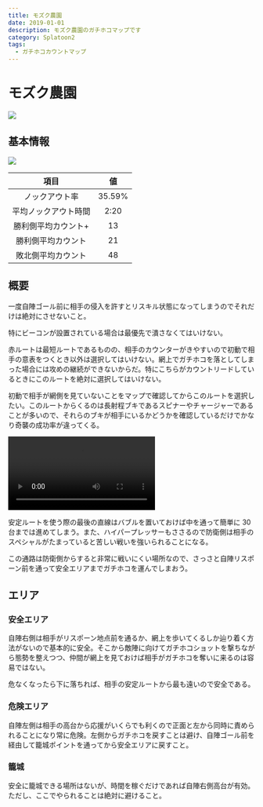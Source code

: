 ```yaml
---
title: モズク農園
date: 2019-01-01
description: モズク農園のガチホコマップです
category: Splatoon2
tags:
  - ガチホコカウントマップ
---
```


# モズク農園

![](https://pbs.twimg.com/media/EcfwSsDXYAAhUo_?format=png)

## 基本情報

![](https://pbs.twimg.com/media/EV-GgiDWAAMQJju?format=png)

|         項目         |   値   |
| :------------------: | :----: |
|    ノックアウト率    | 35.59% |
| 平均ノックアウト時間 |  2:20  |
| 勝利側平均カウント+  |   13   |
|  勝利側平均カウント  |   21   |
|  敗北側平均カウント  |   48   |

## 概要

一度自陣ゴール前に相手の侵入を許すとリスキル状態になってしまうのでそれだけは絶対にさせないこと。

特にビーコンが設置されている場合は最優先で潰さなくてはいけない。

赤ルートは最短ルートであるものの、相手のカウンターがきやすいので初動で相手の意表をつくとき以外は選択してはいけない。網上でガチホコを落としてしまった場合には攻めの継続ができないからだ。特にこちらがカウントリードしているときにこのルートを絶対に選択してはいけない。

初動で相手が網側を見ていないことをマップで確認してからこのルートを選択したい。このルートからくるのは長射程ブキであるスピナーやチャージャーであることが多いので、それらのブキが相手にいるかどうかを確認しているだけでかなり奇襲の成功率が違ってくる。

<video controls src="https://video.twimg.com/ext_tw_video/996295626617847809/pu/vid/1280x720/zAsrVVUto3UuTX4i.mp4"></video>

安定ルートを使う際の最後の直線はバブルを置いておけば中を通って簡単に 30 台までは進めてしまう。また、ハイパープレッサーもささるので防衛側は相手のスペシャルがたまっていると苦しい戦いを強いられることになる。

この通路は防衛側からすると非常に戦いにくい場所なので、さっさと自陣リスポーン前を通って安全エリアまでガチホコを運んでしまおう。

## エリア

### 安全エリア

自陣右側は相手がリスポーン地点前を通るか、網上を歩いてくるしか辿り着く方法がないので基本的に安全。そこから敵陣に向けてガチホコショットを撃ちながら態勢を整えつつ、仲間が網上を見ておけば相手がガチホコを奪いに来るのは容易ではない。

危なくなったら下に落ちれば、相手の安定ルートから最も遠いので安全である。

### 危険エリア

自陣左側は相手の高台から応援がいくらでも利くので正面と左から同時に責められることになり常に危険。左側からガチホコを戻すことは避け、自陣ゴール前を経由して籠城ポイントを通ってから安全エリアに戻すこと。

### 籠城

安全に籠城できる場所はないが、時間を稼ぐだけであれば自陣右側高台が有効。ただし、ここでやられることは絶対に避けること。
